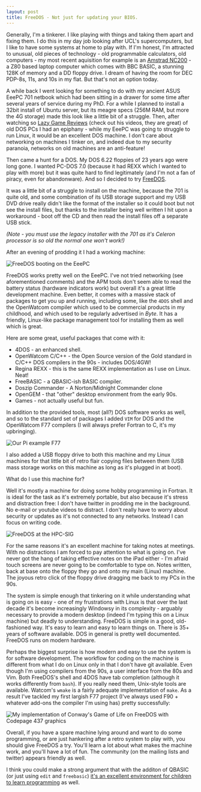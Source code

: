 ```yaml
---
layout: post
title: FreeDOS - Not just for updating your BIOS.
---
```


Generally, I'm a tinkerer.  I like playing with things and taking them apart and fixing them.  I do this in my day job looking after UCL's supercomputers, but I like to have some systems at home to play with.  If I'm honest, I'm attracted to unusual, old pieces of technology - old programmable calculators, old computers - my most recent aquisition for example is an [Amstrad NC200](https://twitter.com/owainkenway/status/872377617453920258) - a Z80 based laptop computer which comes with BBC BASIC, a stunning 128K of memory and a DD floppy drive.  I dream of having the room for DEC PDP-8s, 11s, and 10s in my flat.  But that's not an option today.

A while back I went looking for something to do with my ancient ASUS EeePC 701 netbook which had been sitting in a drawer for some time after several years of service during my PhD.  For a while I planned to install a 32bit install of Ubuntu server, but its meagre specs (256M RAM, but more the 4G storage) made this look like a little bit of a struggle.  Then, after watching so [Lazy Game Reviews](https://www.youtube.com/user/phreakindee) (check out his videos, they are great) of old DOS PCs I had an epiphany - while my EeePC was going to struggle to run Linux, it would be an excellent DOS machine.  I don't care about networking on machines I tinker on, and indeed due to my security paranoia, networks on old machines are an anti-feature!

Then came a hunt for a DOS.  My DOS 6.22 floppies of 23 years ago were long gone.  I wanted PC-DOS 7.0 (because it had REXX which I wanted to play with more) but it was quite hard to find legitimately (and I'm not a fan of piracy, even for abandonware).  And so I decided to try [FreeDOS](http://www.freedos.org/).

It was a little bit of a struggle to install on the machine, because the 701 is quite old, and some combination of its USB storage support and my USB DVD drive really didn't like the format of the installer so it could boot but not see the install files, but thanks to the installer being well written I hit upon a workaround - boot off the CD and then read the install files off a separate USB stick.

*(Note - you must use the legacy installer with the 701 as it's Celeron processor is so old the normal one won't work!)*


After an evening of prodding it I had a working machine:

![FreeDOS booting on the EeePC](https://pbs.twimg.com/media/C-Bit2uXoAANPTo.jpg)

FreeDOS works pretty well on the EeePC.  I've not tried networking (see aforementioned comments) and the APM tools don't seem able to read the battery status (hardware indicators work) but overall it's a great little development machine.  Even better, it comes with a massive stack of packages to get you up and running, including some, like the `4DOS` shell and the OpenWatcom compiler which used to be commercial products in my childhood, and which used to be regularly advertised in *Byte*.  It has a friendly, Linux-like package management tool for installing them as well which is great.

Here are some great, useful packages that come with it:

* 4DOS - an enhanced shell.
* OpenWatcom C/C++ - the Open Source version of the Gold standard in C/C++ DOS compilers in the 90s - includes DOS/4GW!
* Regina REXX - this is the same REXX implementation as I use on Linux.  Neat!
* FreeBASIC - a QBASIC-ish BASIC compiler.
* Doszip Commander - A Norton/Midnight Commander clone
* OpenGEM - that "other" desktop environment from the early 90s.
* Games - not actually useful but fun.

In addition to the provided tools, most (all?) DOS software works as well, and so to the standard set of packages I added `VIM` for DOS and the OpenWatcom F77 compilers (I will always prefer Fortran to C, it's my upbringing).  

![Our Pi example F77](https://pbs.twimg.com/media/C-NOTmHWAAIgQmM.jpg)

I also added a USB floppy drive to both this machine and my Linux machines for that little bit of retro flair copying files between them (USB mass storage works on this machine as long as it's plugged in at boot).

What do I use this machine for?

Well it's mostly a machine for doing some hobby programming in Fortran.  It is ideal for the task as it's extremely portable, but also because it's stress and distraction free:  I don't have twitter in prodding me in the background.  No e-mail or youtube videos to distract.  I don't really have to worry about security or updates as it's not connected to any networks.  Instead I can focus on writing code.

![FreeDOS at the HPC-SIG](https://pbs.twimg.com/media/C_izlM4XcAAdv28.jpg)


For the same reasons it's an excellent machine for taking notes at meetings.  With no distractions I am forced to pay attention to what is going on.  I've never got the hang of taking effective notes on the iPad either - I'm afraid touch screens are never going to be comfortable to type on.  Notes written, back at base onto the floppy they go and onto my main (Linux) machine.  The joyous retro click of the floppy drive dragging me back to my PCs in the 90s.

The system is simple enough that tinkering on it while understanding what is going on is easy - one of my frustrations with Linux is that over the last decade it's become increasingly Windowsy in its complexity - arguably necessary to provide a modern desktop (indeed I'm typing this on a Linux machine) but deadly to understanding.  FreeDOS is simple in a good, old-fashioned way.  It's easy to learn and easy to learn things on.  There is 35+ years of software available.  DOS in general is pretty well documented.  FreeDOS runs on modern hardware.

Perhaps the biggest surprise is how modern and easy to use the system is for software development.  The workflow for coding on the machine is different from what I do on Linux only in that I don't have git available.  Even though I'm using compilers from the 90s, a user interface from the 80s and Vim.  Both FreeDOS's shell and 4DOS have tab completion (although it works differently from `bash`).  If you really need them, Unix-style tools are available.  Watcom's `wmake` is a fairly adequate implementation of `make`.  As a result I've tackled my first largish F77 project (I've always used F90 + whatever add-ons the compiler I'm using has) pretty successfully:

![My implementation of Conway's Game of Life on FreeDOS with Codepage 437 graphics](https://pbs.twimg.com/media/DBexs7TW0AIRzaK.jpg)

Overall, if you have a spare machine lying around and want to do some programming, or are just hankering after a retro system to play with, you should give FreeDOS a try.  You'll learn a lot about what makes the machine work, and you'll have a lot of fun.  The community (on the mailing lists and twitter) appears friendly as well.

I think you could make a strong argument that with the additon of QBASIC (or just using `edit` and `freebasic`) [it's an excellent environment for children to learn programming](http://www.nicolasbize.com/blog/30-years-later-qbasic-is-still-the-best/) as well.
